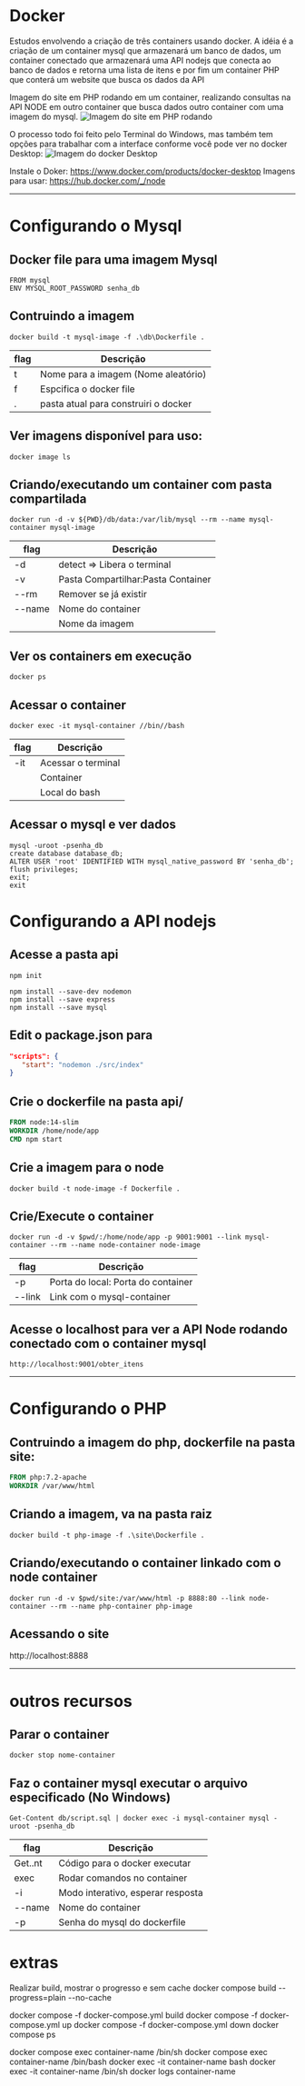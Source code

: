 # Docker
Estudos envolvendo a criação de três containers usando docker. A idéia é a criação de um container mysql que armazenará um banco de dados, um container conectado que armazenará uma API nodejs que conecta ao banco de dados e retorna uma lista de itens e por fim um container PHP que conterá um website que busca os dados da API

Imagem do site em PHP rodando em um container, realizando consultas na API NODE em outro container que busca dados outro container com uma imagem do mysql.
![Imagem do site em PHP rodando](imagem.png)

O processo todo foi feito pelo Terminal do Windows, mas também tem opções para trabalhar com a interface conforme você pode ver no docker Desktop:
![Imagem do docker Desktop](processo.png)

Instale o Doker: https://www.docker.com/products/docker-desktop
Imagens para usar: https://hub.docker.com/_/node


------

# Configurando o Mysql
## Docker file para uma imagem Mysql
```docker
FROM mysql
ENV MYSQL_ROOT_PASSWORD senha_db
```

## Contruindo a imagem  
```shell
docker build -t mysql-image -f .\db\Dockerfile .
```
| flag    |   Descrição                            |
|---------|----------------------------------------|
|  t      |   Nome para a imagem (Nome aleatório)  |
|  f      |   Espcifica o docker file              |
|  .      |   pasta atual para construiri o docker |

## Ver imagens disponível para uso:    
```shell
docker image ls
```

## Criando/executando um container com pasta compartilada     
```shell
docker run -d -v ${PWD}/db/data:/var/lib/mysql --rm --name mysql-container mysql-image
```   
| flag    |   Descrição                            |
|---------|----------------------------------------|
| -d      |   detect => Libera o terminal          |
| -v      |   Pasta Compartilhar:Pasta Container   |
| --rm    |   Remover se já existir                |
| --name  |   Nome do container                    |
|         |   Nome da imagem                       |


## Ver os containers em execução
```shell
docker ps 
```

## Acessar o container      
```shell
docker exec -it mysql-container //bin//bash
```       
| flag    |   Descrição                            |
|---------|----------------------------------------|
| -it     | Acessar o terminal                     |
|         | Container                              |
|         | Local do bash                          |

## Acessar o mysql e ver dados
```shell
mysql -uroot -psenha_db
create database database_db;
ALTER USER 'root' IDENTIFIED WITH mysql_native_password BY 'senha_db';
flush privileges;
exit;
exit
```

# Configurando a API nodejs
## Acesse a pasta api
```shell
npm init
```

```shell
npm install --save-dev nodemon
npm install --save express
npm install --save mysql
```

## Edit o package.json para
```json
"scripts": {
   "start": "nodemon ./src/index"
}
```

## Crie o dockerfile na pasta api/
```dockerfile
FROM node:14-slim
WORKDIR /home/node/app
CMD npm start
```

## Crie a imagem para o node    
```shell
docker build -t node-image -f Dockerfile .
```

## Crie/Execute o container    
```shell
docker run -d -v $pwd/:/home/node/app -p 9001:9001 --link mysql-container --rm --name node-container node-image
```    
| flag    |   Descrição                            |
|---------|----------------------------------------|
| -p      | Porta do local: Porta do container     |
| --link  | Link com o mysql-container             |


## Acesse o localhost para ver a API Node rodando conectado com o container mysql
```text
http://localhost:9001/obter_itens
```


-------------------------------------

# Configurando o PHP
## Contruindo a imagem do php, dockerfile na pasta site:
```dockerfile
FROM php:7.2-apache
WORKDIR /var/www/html
```

## Criando a imagem, va na pasta raiz
```shell
docker build -t php-image -f .\site\Dockerfile .
```

## Criando/executando o container linkado com o node container
```shell
docker run -d -v $pwd/site:/var/www/html -p 8888:80 --link node-container --rm --name php-container php-image
```

## Acessando o site
http://localhost:8888


--------

# outros recursos
## Parar o container
```shell
docker stop nome-container
```

## Faz o container mysql executar o arquivo especificado (No Windows)   
```shell
Get-Content db/script.sql | docker exec -i mysql-container mysql -uroot -psenha_db
```    
| flag    |   Descrição                            |
|---------|----------------------------------------|
| Get..nt |   Código para o docker executar        |
| exec    |   Rodar comandos no container          |
| -i      |   Modo interativo, esperar resposta    |
| --name  | Nome do container                      |
| -p      | Senha do mysql do dockerfile           |


# extras
Realizar build, mostrar o progresso e sem cache
docker compose build --progress=plain --no-cache

docker compose -f docker-compose.yml build
docker compose -f docker-compose.yml up
docker compose -f docker-compose.yml down
docker compose ps


docker compose exec container-name /bin/sh
docker compose exec container-name /bin/bash
docker exec -it container-name bash
docker exec -it container-name /bin/sh
docker logs container-name

